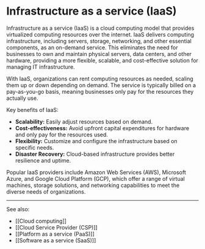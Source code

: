 
# Infrastructure as a service (IaaS)

Infrastructure as a service (IaaS) is a cloud computing model that provides virtualized computing resources over the internet. IaaS delivers computing infrastructure, including servers, storage, networking, and other essential components, as an on-demand service. This eliminates the need for businesses to own and maintain physical servers, data centers, and other hardware, providing a more flexible, scalable, and cost-effective solution for managing IT infrastructure.

With IaaS, organizations can rent computing resources as needed, scaling them up or down depending on demand. The service is typically billed on a pay-as-you-go basis, meaning businesses only pay for the resources they actually use.

Key benefits of IaaS:

- **Scalability:** Easily adjust resources based on demand.
- **Cost-effectiveness:** Avoid upfront capital expenditures for hardware and only pay for the resources used.
- **Flexibility:** Customize and configure the infrastructure based on specific needs.
- **Disaster Recovery:** Cloud-based infrastructure provides better resilience and uptime.

Popular IaaS providers include Amazon Web Services (AWS), Microsoft Azure, and Google Cloud Platform (GCP), which offer a range of virtual machines, storage solutions, and networking capabilities to meet the diverse needs of organizations.

---

See also:

- [[Cloud computing]]
- [[Cloud Service Provider (CSP)]]
- [[Platform as a service (PaaS)]]
- [[Software as a service (SaaS)]]